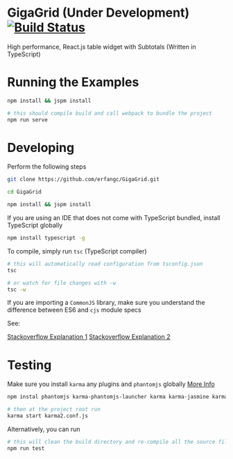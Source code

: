 # GigaGrid (Under Development) [![Build Status](https://travis-ci.org/erfangc/GigaGrid.svg?branch=master)](https://travis-ci.org/erfangc/GigaGrid)

High performance, React.js table widget with Subtotals (Written in TypeScript)

# Running the Examples

```bash
npm install && jspm install

# this should compile build and call webpack to bundle the project 
npm run serve
```

# Developing

Perform the following steps

```bash
git clone https://github.com/erfangc/GigaGrid.git

cd GigaGrid

npm install && jspm install
```

If you are using an IDE that does not come with TypeScript bundled, install TypeScript globally

```bash
npm install typescript -g
```

To compile, simply run `tsc` (TypeScript compiler)

```bash
# this will automatically read configuration from tsconfig.json
tsc

# or watch for file changes with -w
tsc -w
```

If you are importing a `CommonJS` library, make sure you understand the difference between ES6 and `cjs` module specs

See:

[Stackoverflow Explanation 1](http://stackoverflow.com/questions/34622598/typescript-importing-from-libraries-written-in-es5-vs-es6)
[Stackoverflow Explanation 2](http://stackoverflow.com/questions/29596714/new-es6-syntax-for-importing-commonjs-amd-modules-i-e-import-foo-require)

# Testing

Make sure you install `karma` any plugins and `phantomjs` globally [More Info](http://phantomjs.org/)

```bash
npm instal phantomjs karma-phantomjs-launcher karma karma-jasmine karma-jspm -g

# then at the project root run
karma start karma2.conf.js
```

Alternatively, you can run

```bash
# this will clean the build directory and re-compile all the source files
npm run test
```
